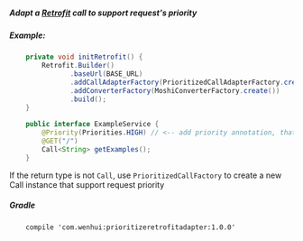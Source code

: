 ##### Adapt a [Retrofit](http://square.github.io/retrofit/) call to support request's priority

##### Example:

```java
    private void initRetrofit() {
        Retrofit.Builder()
               .baseUrl(BASE_URL)
               .addCallAdapterFactory(PrioritizedCallAdapterFactory.create()) // <-- add calladapter factory
               .addConverterFactory(MoshiConverterFactory.create())
               .build();
    }
  
    public interface ExampleService {
        @Priority(Priorities.HIGH) // <-- add priority annotation, that's it
        @GET("/")
        Call<String> getExamples();
    }
```

If the return type is not `Call`, use `PrioritizedCallFactory` to create a new Call instance that 
support request priority


##### Gradle
```
    compile 'com.wenhui:prioritizeretrofitadapter:1.0.0'

```





